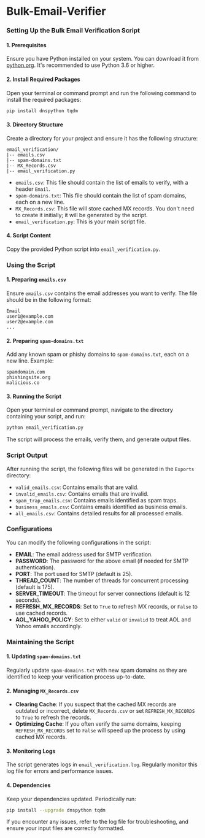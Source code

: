# Bulk-Email-Verifier

### Setting Up the Bulk Email Verification Script

#### 1. Prerequisites

Ensure you have Python installed on your system. You can download it from [python.org](https://www.python.org/). It's recommended to use Python 3.6 or higher.

#### 2. Install Required Packages

Open your terminal or command prompt and run the following command to install the required packages:

```sh
pip install dnspython tqdm
```

#### 3. Directory Structure

Create a directory for your project and ensure it has the following structure:

```
email_verification/
|-- emails.csv
|-- spam-domains.txt
|-- MX_Records.csv
|-- email_verification.py
```

- `emails.csv`: This file should contain the list of emails to verify, with a header `Email`.
- `spam-domains.txt`: This file should contain the list of spam domains, each on a new line.
- `MX_Records.csv`: This file will store cached MX records. You don't need to create it initially; it will be generated by the script.
- `email_verification.py`: This is your main script file.

#### 4. Script Content

Copy the provided Python script into `email_verification.py`.

### Using the Script

#### 1. Preparing `emails.csv`

Ensure `emails.csv` contains the email addresses you want to verify. The file should be in the following format:

```
Email
user1@example.com
user2@example.com
...
```

#### 2. Preparing `spam-domains.txt`

Add any known spam or phishy domains to `spam-domains.txt`, each on a new line. Example:

```
spamdomain.com
phishingsite.org
malicious.co
```

#### 3. Running the Script

Open your terminal or command prompt, navigate to the directory containing your script, and run:

```sh
python email_verification.py
```

The script will process the emails, verify them, and generate output files.

### Script Output

After running the script, the following files will be generated in the `Exports` directory:

- `valid_emails.csv`: Contains emails that are valid.
- `invalid_emails.csv`: Contains emails that are invalid.
- `spam_trap_emails.csv`: Contains emails identified as spam traps.
- `business_emails.csv`: Contains emails identified as business emails.
- `all_emails.csv`: Contains detailed results for all processed emails.

### Configurations

You can modify the following configurations in the script:

- **EMAIL**: The email address used for SMTP verification.
- **PASSWORD**: The password for the above email (if needed for SMTP authentication).
- **PORT**: The port used for SMTP (default is 25).
- **THREAD_COUNT**: The number of threads for concurrent processing (default is 175).
- **SERVER_TIMEOUT**: The timeout for server connections (default is 12 seconds).
- **REFRESH_MX_RECORDS**: Set to `True` to refresh MX records, or `False` to use cached records.
- **AOL_YAHOO_POLICY**: Set to either `valid` or `invalid` to treat AOL and Yahoo emails accordingly.

### Maintaining the Script

#### 1. Updating `spam-domains.txt`

Regularly update `spam-domains.txt` with new spam domains as they are identified to keep your verification process up-to-date.

#### 2. Managing `MX_Records.csv`

- **Clearing Cache**: If you suspect that the cached MX records are outdated or incorrect, delete `MX_Records.csv` or set `REFRESH_MX_RECORDS` to `True` to refresh the records.
- **Optimizing Cache**: If you often verify the same domains, keeping `REFRESH_MX_RECORDS` set to `False` will speed up the process by using cached MX records.

#### 3. Monitoring Logs

The script generates logs in `email_verification.log`. Regularly monitor this log file for errors and performance issues.

#### 4. Dependencies

Keep your dependencies updated. Periodically run:

```sh
pip install --upgrade dnspython tqdm
```

If you encounter any issues, refer to the log file for troubleshooting, and ensure your input files are correctly formatted.
